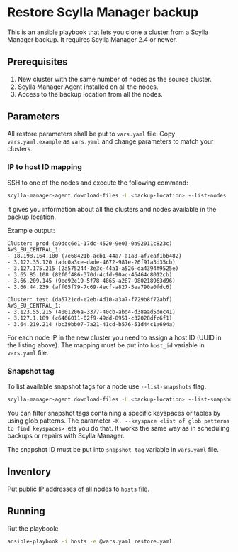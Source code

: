 # Restore Scylla Manager backup

This is an ansible playbook that lets you clone a cluster from a Scylla Manager backup.
It requires Scylla Manager 2.4 or newer.

## Prerequisites

1. New cluster with the same number of nodes as the source cluster.
1. Scylla Manager Agent installed on all the nodes.
1. Access to the backup location from all the nodes.

## Parameters

All restore parameters shall be put to `vars.yaml` file.
Copy `vars.yaml.example` as `vars.yaml` and change parameters to match your clusters. 

### IP to host ID mapping

SSH to one of the nodes and execute the following command:

```bash
scylla-manager-agent download-files -L <backup-location> --list-nodes
```

it gives you information about all the clusters and nodes available in the backup location.

Example output:

```
Cluster: prod (a9dcc6e1-17dc-4520-9e03-0a92011c823c)
AWS_EU_CENTRAL_1:
- 18.198.164.180 (7e68421b-acb1-44a7-a1a8-af7eaf1bb482)
- 3.122.35.120 (adc0a3ce-dade-4672-981e-26f91a3d35cb)
- 3.127.175.215 (2a575244-3e3c-44a1-a526-da4394f9525e)
- 3.65.85.108 (82f0f486-370d-4cfd-90ac-46464c8012cb)
- 3.66.209.145 (9ee92c19-5f78-4865-a287-980218963d96)
- 3.66.44.239 (aff05f79-7c69-4ecf-a827-5ea790a0fdc6)

Cluster: test (da5721cd-e2eb-4d10-a3a7-f729b8f72abf)
AWS_EU_CENTRAL_1:
- 3.123.55.215 (4001206a-3377-40cb-abd4-d38aad5dec41)
- 3.127.1.189 (c6466011-02f9-49dd-8951-c32028dfc6f1)
- 3.64.219.214 (bc39bb07-7a21-41cd-b576-51d44c1a694a)
```

For each node IP in the new cluster you need to assign a host ID (UUID in the listing above).
The mapping must be put into `host_id` variable in `vars.yaml` file.

### Snapshot tag

To list available snapshot tags for a node use `--list-snapshots` flag.

```bash
scylla-manager-agent download-files -L <backup-location> --list-snapshots -n <host-id>
```

You can filter snapshot tags containing a specific keyspaces or tables by using glob patterns.
The parameter `-K, --keyspace <list of glob patterns to find keyspaces>` lets you do that.
It works the same way as in scheduling backups or repairs with Scylla Manager.

The snapshot ID must be put into `snapshot_tag` variable in `vars.yaml` file.

## Inventory

Put public IP addresses of all nodes to `hosts` file.

## Running

Rut the playbook:

```bash
ansible-playbook -i hosts -e @vars.yaml restore.yaml
```
